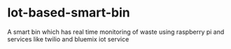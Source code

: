 # Iot-based-smart-bin
A smart bin which has real time monitoring of waste using raspberry pi and services like twilio and bluemix iot service
